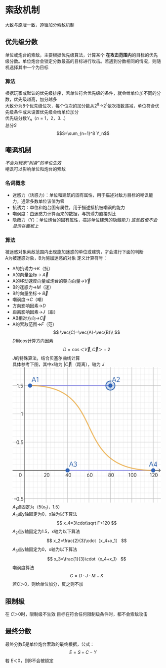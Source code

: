 # 索敌机制
大致与原版一致，遵循加分索敌机制
## 优先级分数
单位或炮台的索敌，主要根据优先级算法，计算某个 **在攻击范围内**的目标的优先级分数。单位炮台会锁定分数最高的目标进行攻击。若遇到分数相同的情况，则随机选择其中一个为目标
### 算法
根据玩家或默认的优先级排序，若单位符合优先级的条件，就会给单位加不同的分数，优先级越高，加分越多  
大致分为8个优先级位次，每个位次的加分数从$2^8$→$2^1$依次指数递减，单位符合优先级条件或未设置优先级会给单位加分  
优先级分数$Y_n（n=1，2，3...）$  
总分$S$
$$S=\sum_{n=1}^8 Y_n$$
## 嘲讽机制
_不会对玩家“附身”的单位生效_  
嘲讽可以影响单位和炮台的索敌
### 名词概念
- 迷惑力（诱惑力）：单位和建筑的固有属性，用于描述对敌方目标的嘲讽能力，通常多数单位该值为零  
- 抗诱力：单位和炮台固有属性，用于描述抵抗被嘲讽的能力  
- 嘲讽度：由迷惑力计算而来的数据，与抗诱力直接对比
- 隐蔽力（Y）：单位炮台的固有属性，描述单位建筑的隐藏能力
_这些数值不会显示在面板上_
### 算法     
被迷惑对象索敌范围内出现施加迷惑的单位或建筑，才会进行下面的判断  
A为被迷惑对象，B为施加迷惑的对象
定义计算符号： 
- A的抗诱力→$K$（抗） 
- A的向量坐标→ $\vec{A}$
- A的移动速度向量或炮台的朝向向量→$\vec V$
- B的迷惑力→$M$（迷）     
- B的向量坐标→ $\vec{B}$   
- 嘲讽度→$C$（嘲）   
- 方向影响因素→$D$  
- 距离影响因素→$J$（距）
- AB相对方向→$\vec{C}$
- A的索敌范围→$F$（范） 
$$
\vec{C}=\vec{A}-\vec{B}\\
$$
$D$用cos计算方向因素
$$
D=\cos＜\vec{V},\vec{C}＞+2
$$
$J$的特殊算法，结合贝塞尔曲线计算  
具体参考下图，其中x轴为 $|\vec C|$（距离），轴为 $J$
![alt text](IMG_20240725_221610.jpg)
$A_1$点固定为（5($x_1$)，1.5）  
$A_4$点y轴固定为0，x轴为以下算法
$$
x_4=3\cdot\sqrt F+120
$$
$A_2$点y轴固定为1.5，x轴为以下算法
$$
x_2=\frac{2}{3}\cdot（x_4+x_1）
$$
$A_3$点y轴固定为0，x轴为以下算法
$$
x_3=\frac{1}{3}\cdot（x_4+x_1）
$$
嘲讽度算法
$$
C=D\cdot J\cdot M-K
$$
若C＞0，则给单位加分，反之则不加
## 限制级
在 $C＞0$时，限制级不生效
目标在符合任何限制级条件时，都不会索敌攻击
## 最终分数
最终分数$E$是单位炮台索敌的最终根据，公式：
$$
E=S+C-Y
$$
若 $E＜0$，则B不会被锁定